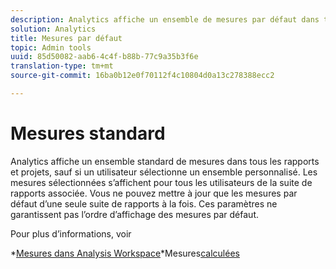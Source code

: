 ```yaml
---
description: Analytics affiche un ensemble de mesures par défaut dans tous les rapports de conversion, sauf si un utilisateur sélectionne un ensemble personnalisé. Les mesures sélectionnées s’affichent pour tous les utilisateurs de la suite de rapports associée. Vous ne pouvez mettre à jour que les mesures par défaut d’une seule suite de rapports à la fois. Ces paramètres ne garantissent pas l’ordre d’affichage des mesures par défaut.
solution: Analytics
title: Mesures par défaut
topic: Admin tools
uuid: 85d50082-aab6-4c4f-b88b-77c9a35b3f6e
translation-type: tm+mt
source-git-commit: 16ba0b12e0f70112f4c10804d0a13c278388ecc2

---
```



# Mesures standard

Analytics affiche un ensemble standard de mesures dans tous les rapports et projets, sauf si un utilisateur sélectionne un ensemble personnalisé. Les mesures sélectionnées s’affichent pour tous les utilisateurs de la suite de rapports associée. Vous ne pouvez mettre à jour que les mesures par défaut d’une seule suite de rapports à la fois. Ces paramètres ne garantissent pas l’ordre d’affichage des mesures par défaut.

Pour plus d’informations, voir

*[Mesures dans Analysis Workspace](/help/analyze/analysis-workspace/components/apply-create-metrics.md)*Mesures[calculées](/help/components/c-calcmetrics/cm-overview.md)
